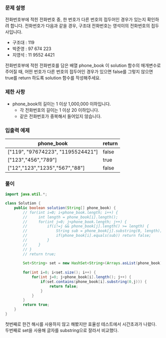 ### 문제 설명

전화번호부에 적힌 전화번호 중, 한 번호가 다른 번호의 접두어인 경우가 있는지 확인하려 합니다.
전화번호가 다음과 같을 경우, 구조대 전화번호는 영석이의 전화번호의 접두사입니다.

- 구조대 : 119
- 박준영 : 97 674 223
- 지영석 : 11 9552 4421

전화번호부에 적힌 전화번호를 담은 배열 phone_book 이 solution 함수의 매개변수로 주어질 때, 
어떤 번호가 다른 번호의 접두어인 경우가 있으면 false를 그렇지 않으면 true를 return 하도록 solution 함수를 작성해주세요.

### 제한 사항

- phone_book의 길이는 1 이상 1,000,000 이하입니다.
  - 각 전화번호의 길이는 1 이상 20 이하입니다.
  - 같은 전화번호가 중복해서 들어있지 않습니다.

### 입출력 예제

|phone_book	|return|
|---|---|
|["119", "97674223", "1195524421"]	|false|
|["123","456","789"]	|true|
|["12","123","1235","567","88"]	|false|

### 풀이

```java
import java.util.*;

class Solution {
    public boolean solution(String[] phone_book) {
        // for(int i=0; i<phone_book.length; i++) {
        //     int length = phone_book[i].length();
        //     for(int j=0; j<phone_book.length; j++) {
        //         if(i!=j && phone_book[j].length() >= length) {
        //             String sub = phone_book[j].substring(0, length);
        //             if(phone_book[i].equals(sub)) return false;
        //         }
        //     }
        // }
        // return true;
        
        Set<String> set = new HashSet<String>(Arrays.asList(phone_book));
        
        for(int i=0; i<set.size(); i++) {
            for(int j=0; j<phone_book[i].length(); j++) {
                if(set.contains(phone_book[i].substring(0,j))) {
                    return false;
                }
            }
        }
        return true;
    }
}
```

첫번째로 한건 해시를 사용하지 않고 해봤지만 효율성 테스트에서 시간초과가 나왔다.
두번째로 set을 사용해 글자를 substring으로 잘라서 비교했다.
